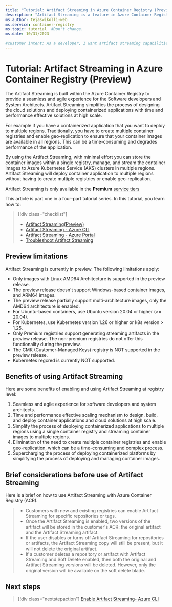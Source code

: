 ```yaml
---
title: "Tutorial: Artifact Streaming in Azure Container Registry (Preview)"
description: "Artifact Streaming is a feature in Azure Container Registry to enhance and supercharge managing, scaling, and deploying artifacts through containerized platforms."
ms.author: tejaswikolli-web
ms.service: container-registry
ms.topic: tutorial  #Don't change.
ms.date: 10/31/2023

#customer intent: As a developer, I want artifact streaming capabilities so that I can efficiently deliver and serve containerized applications to end-users in real-time.
---
```


# Tutorial: Artifact Streaming in Azure Container Registry (Preview)

The Artifact Streaming is built within the Azure Container Registry to provide a seamless and agile experience for the Software developers and System Architects. Artifact Streaming simplifies the process of designing the cloud solutions and deploying containerized applications with time and performance effective solutions at high scale.

For example if you have a containerized application that you want to deploy to multiple regions. Traditionally, you have to create multiple container registries and enable geo-replication to ensure that your container images are available in all regions. This can be a time-consuming and degrades performance of the application.

By using the Artifact Streaming, with minimal effort you can store the container images within a single registry, manage, and stream the container images to Azure Kubernetes Service (AKS) clusters in multiple regions. Artifact Streaming will deploy container application to multiple regions without having to create multiple registries or enable geo-replication.

Artifact Streaming is only available in the **Premium** [service tiers](container-registry-skus.md)

This article is part one in a four-part tutorial series. In this tutorial, you learn how to:

> [!div class="checklist"]
>*  [Artifact Streaming(Preview)](tutorial-artifact-streaming.md)
> * [Artifact Streaming - Azure CLI](tutorial-artifact-streaming-cli.md)
> * [Artifact Streaming - Azure Portal](tutorial-artifact-streaming-portal.md)
> * [Troubleshoot Artifact Streaming](tutorial-artifact-streaming-troubleshoot.md)

## Preview limitations

Artifact Streaming is currently in preview. The following limitations apply:

* Only images with Linux AMD64 Architecture is supported in the preview release.
* The preview release doesn't support Windows-based container images, and ARM64 images.
* The preview release partially support multi-architecture images, only the AMD64 architecture is enabled.
* For Ubuntu-based containers, use Ubuntu version 20.04 or higher (>= 20.04).
* For Kubernetes, use Kubernetes version 1.26 or higher or k8s version > 1.25. 
* Only Premium registries support generating streaming artifacts in the preview release. The non-premium registries do not offer this functionality during the preview.
* The CMK (Customer-Managed Keys) registry is NOT supported in the preview release.
* Kubernetes regcred is currently NOT supported.

## Benefits of using Artifact Streaming

Here are some benefits of enabling and using Artifact Streaming at registry level:

1. Seamless and agile experience for software developers and system architects.
2. Time and performance effective scaling mechanism to design, build, and deploy container applications and cloud solutions at high scale.
3. Simplify the process of deploying containerized applications to multiple regions using a single container registry and streaming container images to multiple regions.
4. Elimination of the need to create multiple container registries and enable geo-replication, which can be a time-consuming and complex process.
5. Supercharging the process of deploying containerized platforms by simplifying the process of deploying and managing container images.

## Brief considerations before use of Artifact Streaming

Here is a brief on how to use Artifact Streaming with Azure Container Registry (ACR). 

>* Customers with new and existing registries can enable Artifact Streaming for specific repositories or tags. 
>* Once the Artifact Streaming is enabled, two versions of the artifact will be stored in the customer's ACR: the original artifact and the Artifact Streaming artifact. 
>* If the user disables or turns off Artifact Streaming for repositories or artifacts, the Artifact Streaming copy will still be present, but it will not delete the original artifact.
>* If a customer deletes a repository or artifact with Artifact Streaming and Soft Delete enabled, then both the original and Artifact Streaming versions will be deleted. However, only the original version will be available on the soft delete blade.

## Next steps

> [!div class="nextstepaction"]
> [Enable Artifact Streaming- Azure CLI](tutorial-artifact-streaming-cli.md)
